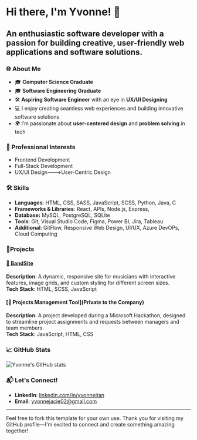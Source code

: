 # Hi there, I'm Yvonne! 👋

## An enthusiastic software developer with a passion for building creative, user-friendly web applications and software solutions.

### 🌐 About Me
- 🎓 **Computer Science Graduate**
- 🎓 **Software Engineering Graduate**
- 🛠️ **Aspiring Software Engineer** with an eye in **UX/UI Designing**
- 💻 I enjoy creating seamless web experiences and building innovative software solutions
- 🌍 I’m passionate about **user-centered design** and **problem solving** in tech

### 💼 Professional Interests
- Frontend Development
- Full-Stack Development
- UX/UI Design--->User-Centric Design

### 🛠 Skills
- **Languages**: HTML, CSS, SASS, JavaScript, SCSS, Python, Java, C
- **Frameworks & Libraries**: React, APIs, Node.js, Express,
- **Database:** MySQL, PostgreSQL, SQLite
- **Tools**: Git, Visual Studio Code, Figma, Power BI, Jira, Tableau
- **Additional**: GitFlow, Responsive Web Design, UI/UX, Azure DevOPs, Cloud Computing

### 🌟Projects

#### [📸 BandSite](https://github.com/yvonneitan/yvonne-itangishaka-bandsite)
**Description**: A dynamic, responsive site for musicians with interactive features, image grids, and custom styling for different screen sizes.  
**Tech Stack**: HTML, SCSS, JavaScript  

#### [📅 Projects Management Tool](Private to the Company)
**Description**: A project developed during a Microsoft Hackathon, designed to streamline project assignments and requests between managers and team members.  
**Tech Stack**: JavaScript, HTML, CSS

### 📈 GitHub Stats
![Yvonne's GitHub stats](https://github-readme-stats.vercel.app/api?yvonneitan=yvonneitan&show_icons=true&theme=radical)

### 📬 Let's Connect!
- **LinkedIn**: [linkedin.com/in/yvonneitan](https://www.linkedin.com/in/yvonneitan)
- **Email**: yvonnejacie02@gmail.com

---

Feel free to fork this template for your own use. Thank you for visiting my GitHub profile—I'm excited to connect and create something amazing together!


